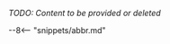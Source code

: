 <!-- SPDX-License-Identifier: CC-BY-4.0 -->
<!-- Copyright Contributors to the ODPi Egeria project 2021. -->

_TODO: Content to be provided or deleted_ 

--8<-- "snippets/abbr.md"